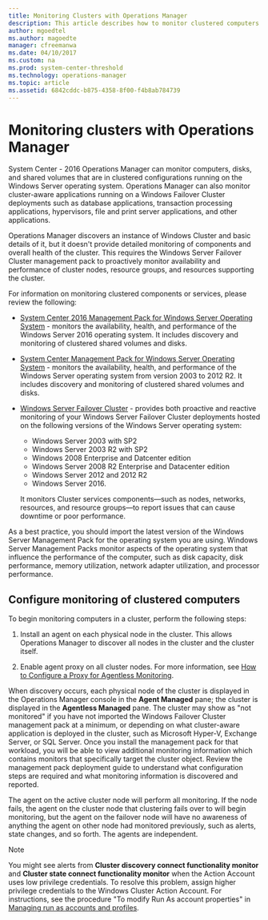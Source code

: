 ```yaml
---
title: Monitoring Clusters with Operations Manager
description: This article describes how to monitor clustered computers and components in Operations Manager 2016.
author: mgoedtel
ms.author: magoedte
manager: cfreemanwa
ms.date: 04/10/2017
ms.custom: na
ms.prod: system-center-threshold
ms.technology: operations-manager
ms.topic: article
ms.assetid: 6842cddc-b875-4358-8f00-f4b8ab784739
---
```


# Monitoring clusters with Operations Manager
System Center - 2016 Operations Manager can monitor computers, disks, and shared volumes that are in clustered configurations running on the Windows Server operating system. Operations Manager can also monitor cluster-aware applications running on a Windows Failover Cluster deployments such as database applications, transaction processing applications, hypervisors, file and print server applications, and other applications.  

Operations Manager discovers an instance of Windows Cluster and basic details of it, but it doesn't provide detailed monitoring of components and overall health of the cluster.  This requires the Windows Server Failover Cluster management pack to proactively monitor availability and performance of cluster nodes, resource groups, and resources supporting the cluster.     

For information on monitoring clustered components or services, please review the following:

* [System Center 2016 Management Pack for Windows Server Operating System](https://www.microsoft.com/download/details.aspx?id=54303) - monitors the availability, health, and performance of the Windows Server 2016 operating system.  It includes discovery and monitoring of clustered shared volumes and disks.

* [System Center Management Pack for Windows Server Operating System](https://www.microsoft.com/download/details.aspx?id=9296) - monitors the availability, health, and performance of the Windows Server operating system from version 2003 to 2012 R2.  It includes discovery and monitoring of clustered shared volumes and disks.  

* [Windows Server Failover Cluster](https://www.microsoft.com/download/details.aspx?id=54701) - provides both proactive and reactive monitoring of your Windows Server Failover Cluster deployments hosted on the following versions of the Windows Server operating system:

   * Windows Server 2003 with SP2
   * Windows Server 2003 R2 with SP2
   * Windows 2008 Enterprise and Datcenter edition
   * Windows Server 2008 R2 Enterprise and Datacenter edition
   * Windows Server 2012 and 2012 R2
   * Windows Server 2016. 
  
    It monitors Cluster services components—such as nodes, networks, resources, and resource groups—to report issues that can cause downtime or poor performance. 

As a best practice, you should import the latest version of the Windows Server Management Pack for the operating system you are using. Windows Server Management Packs monitor aspects of the operating system that influence the performance of the computer, such as disk capacity, disk performance, memory utilization, network adapter utilization, and processor performance.

## Configure monitoring of clustered computers 
To begin monitoring computers in a cluster, perform the following steps:  
  
1.  Install an agent on each physical node in the cluster.  This allows Operations Manager to discover all nodes in the cluster and the cluster itself.  
  
2.  Enable agent proxy on all cluster nodes. For more information, see [How to Configure a Proxy for Agentless Monitoring](agentless-monitoring-in-operations-manager.md#how-to-configure-a-proxy-for-agentless-monitoring).  
  
When discovery occurs, each physical node of the cluster is displayed in the Operations Manager console in the **Agent Managed** pane; the cluster is displayed in the **Agentless Managed** pane. The cluster may show as "not monitored" if you have not imported the Windows Failover Cluster management pack at a minimum, or depending on what cluster-aware application is deployed in the cluster, such as Microsoft Hyper-V, Exchange Server, or SQL Server.  Once you install the management pack for that workload, you will be able to view additional monitoring information which contains monitors that specifically target the cluster object.  Review the management pack deployment guide to understand what configuration steps are required and what monitoring information is discovered and reported.    

The agent on the active cluster node will perform all monitoring. If the node fails, the agent on the cluster node that clustering fails over to will begin monitoring, but the agent on the failover node will have no awareness of anything the agent on other node had monitored previously, such as alerts, state changes, and so forth. The agents are independent.  
  
> [!NOTE]  
> You might see alerts from **Cluster discovery connect functionality monitor** and **Cluster state connect functionality monitor** when the Action Account uses low privilege credentials. To resolve this problem, assign higher privilege credentials to the Windows Cluster Action Account. For instructions, see the procedure "To modify Run As account properties" in [Managing run as accounts and profiles](managing-run-as-accounts-and-profiles.md).  
  
